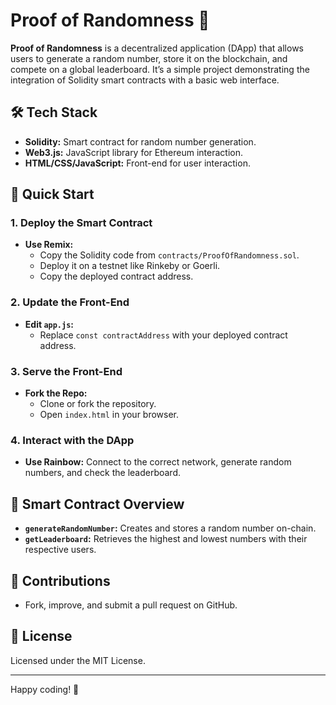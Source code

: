 # Proof of Randomness 🎲

**Proof of Randomness** is a decentralized application (DApp) that allows users to generate a random number, store it on the blockchain, and compete on a global leaderboard. It’s a simple project demonstrating the integration of Solidity smart contracts with a basic web interface.

## 🛠️ Tech Stack

- **Solidity:** Smart contract for random number generation.
- **Web3.js:** JavaScript library for Ethereum interaction.
- **HTML/CSS/JavaScript:** Front-end for user interaction.

## 🚀 Quick Start

### 1. Deploy the Smart Contract

- **Use Remix:** 
  - Copy the Solidity code from `contracts/ProofOfRandomness.sol`.
  - Deploy it on a testnet like Rinkeby or Goerli.
  - Copy the deployed contract address.

### 2. Update the Front-End

- **Edit `app.js`:** 
  - Replace `const contractAddress` with your deployed contract address.

### 3. Serve the Front-End

- **Fork the Repo:**
  - Clone or fork the repository.
  - Open `index.html` in your browser.

### 4. Interact with the DApp

- **Use Rainbow:** Connect to the correct network, generate random numbers, and check the leaderboard.

## 📜 Smart Contract Overview

- **`generateRandomNumber`:** Creates and stores a random number on-chain.
- **`getLeaderboard`:** Retrieves the highest and lowest numbers with their respective users.

## 🌟 Contributions

- Fork, improve, and submit a pull request on GitHub.

## 📝 License

Licensed under the MIT License.

---

Happy coding! 🎉
